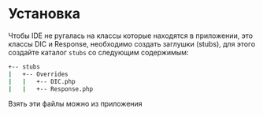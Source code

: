 # Установка

Чтобы IDE не ругалась на классы которые находятся в приложении, это классы DIC и Response, необходимо создать заглушки (stubs), для этого создайте каталог `stubs` со следующим содержимым:
```bash
+-- stubs
|   +-- Overrides
|   |   +-- DIC.php
|   |   +-- Response.php
```

Взять эти файлы можно из приложения